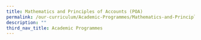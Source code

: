 ```yaml
---
title: Mathematics and Principles of Accounts (POA)
permalink: /our-curriculum/Academic-Programmes/Mathematics-and-Principles-of-Accounts-POA/
description: ""
third_nav_title: Academic Programmes
---
```

